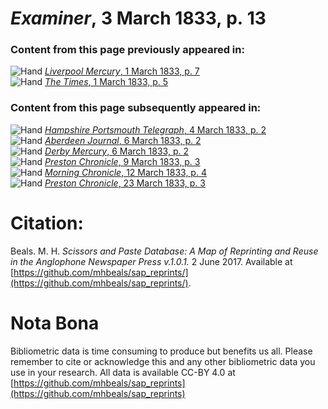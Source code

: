 # *Examiner*, 3 March 1833, p. 13  
  
### Content from this page previously appeared in:  
![Hand](http://scissorsandpaste.net/wp-content/uploads/2017/06/smallhandpointer.png) [*Liverpool Mercury*, 1 March 1833, p. 7](https://mhbeals.github.io/sap_html/Liverpool-Mercury/Liverpool-Mercury-1-March-1833-p-7)  
![Hand](http://scissorsandpaste.net/wp-content/uploads/2017/06/smallhandpointer.png) [*The Times*, 1 March 1833, p. 5](https://mhbeals.github.io/sap_html/The-Times/The-Times-1-March-1833-p-5)  
  
### Content from this page subsequently appeared in:  
![Hand](http://scissorsandpaste.net/wp-content/uploads/2017/06/smallhandpointer.png) [*Hampshire Portsmouth Telegraph*, 4 March 1833, p. 2](https://mhbeals.github.io/sap_html/Hampshire-Portsmouth-Telegraph/Hampshire-Portsmouth-Telegraph-4-March-1833-p-2)  
![Hand](http://scissorsandpaste.net/wp-content/uploads/2017/06/smallhandpointer.png) [*Aberdeen Journal*, 6 March 1833, p. 2](https://mhbeals.github.io/sap_html/Aberdeen-Journal/Aberdeen-Journal-6-March-1833-p-2)  
![Hand](http://scissorsandpaste.net/wp-content/uploads/2017/06/smallhandpointer.png) [*Derby Mercury*, 6 March 1833, p. 2](https://mhbeals.github.io/sap_html/Derby-Mercury/Derby-Mercury-6-March-1833-p-2)  
![Hand](http://scissorsandpaste.net/wp-content/uploads/2017/06/smallhandpointer.png) [*Preston Chronicle*, 9 March 1833, p. 3](https://mhbeals.github.io/sap_html/Preston-Chronicle/Preston-Chronicle-9-March-1833-p-3)  
![Hand](http://scissorsandpaste.net/wp-content/uploads/2017/06/smallhandpointer.png) [*Morning Chronicle*, 12 March 1833, p. 4](https://mhbeals.github.io/sap_html/Morning-Chronicle/Morning-Chronicle-12-March-1833-p-4)  
![Hand](http://scissorsandpaste.net/wp-content/uploads/2017/06/smallhandpointer.png) [*Preston Chronicle*, 23 March 1833, p. 3](https://mhbeals.github.io/sap_html/Preston-Chronicle/Preston-Chronicle-23-March-1833-p-3)  


# Citation: 

Beals. M. H. *Scissors and Paste Database: A Map of Reprinting and Reuse in the Anglophone Newspaper Press v.1.0.1.* 2 June 2017. Available at [https://github.com/mhbeals/sap_reprints/](https://github.com/mhbeals/sap_reprints/). 

# Nota Bona

Bibliometric data is time consuming to produce but benefits us all. Please remember to cite or acknowledge this and any other bibliometric data you use in your research. All data is available CC-BY 4.0 at [https://github.com/mhbeals/sap_reprints](https://github.com/mhbeals/sap_reprints)